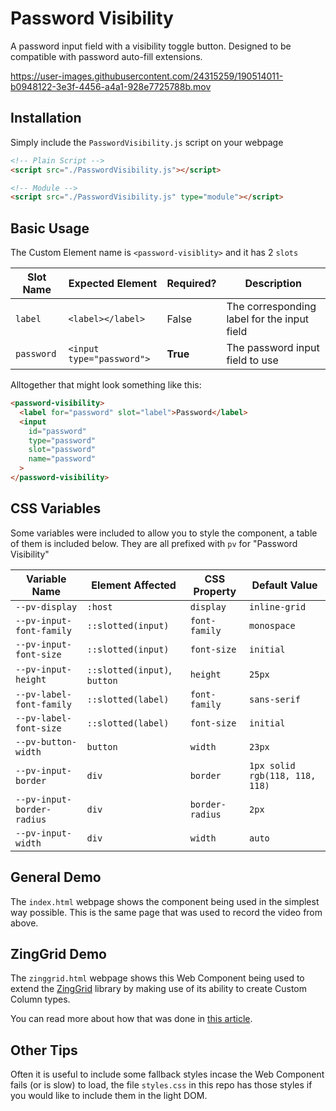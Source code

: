 # Password Visibility

A password input field with a visibility toggle button. Designed to be compatible
with password auto-fill extensions.

https://user-images.githubusercontent.com/24315259/190514011-b0948122-3e3f-4456-a4a1-928e7725788b.mov

## Installation

Simply include the `PasswordVisibility.js` script on your webpage

```html
<!-- Plain Script -->
<script src="./PasswordVisibility.js"></script>

<!-- Module -->
<script src="./PasswordVisibility.js" type="module"></script>
```

## Basic Usage

The Custom Element name is `<password-visiblity>` and it has 2 `slots`

| Slot Name | Expected Element | Required? | Description |
|--|--|--|--|
| `label` | `<label></label>` | False | The corresponding label for the input field |
| `password` | `<input type="password">` | **True** | The password input field to use |

Alltogether that might look something like this:

```html
<password-visibility>
  <label for="password" slot="label">Password</label>
  <input
    id="password"
    type="password"
    slot="password"
    name="password"
  >
</password-visibility>
```

## CSS Variables

Some variables were included to allow you to style the component, a table of them is included below. They are all prefixed with `pv` for "Password Visibility"

| Variable Name | Element Affected | CSS Property | Default Value |
|--|--|--|--|
| `--pv-display` | `:host` | `display` | `inline-grid` |
| `--pv-input-font-family` | `::slotted(input)` | `font-family` | `monospace` |
| `--pv-input-font-size` | `::slotted(input)` | `font-size` | `initial` |
| `--pv-input-height` | `::slotted(input)`, `button` | `height` | `25px` |
| `--pv-label-font-family` | `::slotted(label)` | `font-family` | `sans-serif` |
| `--pv-label-font-size` | `::slotted(label)` | `font-size` | `initial` |
| `--pv-button-width` | `button` | `width` | `23px` |
| `--pv-input-border` | `div` | `border` | `1px solid rgb(118, 118, 118)` |
| `--pv-input-border-radius` | `div` | `border-radius` | `2px` |
| `--pv-input-width` | `div` | `width` | `auto` |

## General Demo

The `index.html` webpage shows the component being used in the simplest way possible. This is the same page that was used to record the video from above.

## ZingGrid Demo

The `zinggrid.html` webpage shows this Web Component being used to extend the [ZingGrid](https://www.zinggrid.com/) library by making use of its ability to create Custom Column types.

You can read more about how that was done in [this article](https://blog.zingsoft.com/p/5cf24d98-1da5-4060-b02b-207e98b06deb/).

## Other Tips

Often it is useful to include some fallback styles incase the Web Component fails (or is slow) to load, the file `styles.css` in this repo has those styles if you would like to include them in the light DOM.

